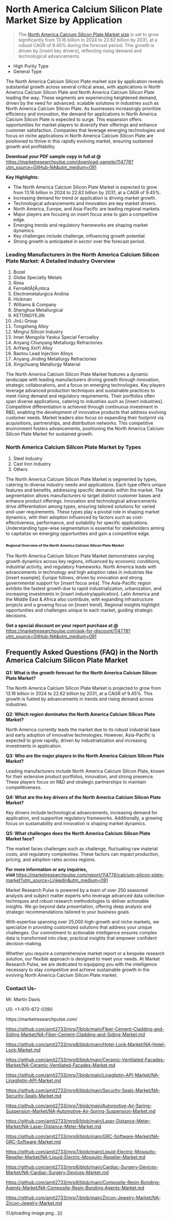 <h1>North America Calcium Silicon Plate Market&nbsp;Size by Application</h1><blockquote><p>The <a href="https://marketresearchpulse.com/download-sample/114778?utm_source=GitHub-NA&amp;utm_medium=091">North America Calcium Silicon Plate Market size</a> is set to grow significantly from 13.16 billion in 2024 to 22.62 billion by 2031, at a robust CAGR of 9.45% during the forecast period. This growth is driven by [insert key drivers], reflecting rising demand and technological advancements.</p></blockquote><ul><li>High Purity Type<li> General Type</li></ul><p>The North America Calcium Silicon Plate market size by application reveals substantial growth across several critical areas, with applications in North America Calcium Silicon Plate and North America Calcium Silicon Plate leading the way. These segments are experiencing heightened demand, driven by the need for advanced, scalable solutions in industries such as North America Calcium Silicon Plate. As businesses increasingly prioritize efficiency and innovation, the demand for applications in North America Calcium Silicon Plate is expected to surge. This expansion offers opportunities for market players to diversify their offerings and enhance customer satisfaction. Companies that leverage emerging technologies and focus on niche applications in North America Calcium Silicon Plate are positioned to thrive in this rapidly evolving market, ensuring sustained growth and profitability.</p><p><strong>Download your PDF sample copy in full at @ </strong><a href="https://marketresearchpulse.com/download-sample/114778?utm_source=GitHub-NA&amp;utm_medium=091">https://marketresearchpulse.com/download-sample/114778?utm_source=GitHub-NA&amp;utm_medium=091</a></p><p><strong>Key Highlights: </strong></p><ul><li>The North America Calcium Silicon Plate Market is expected to grow from 13.16 billion in 2024 to 22.62 billion by 2031, at a CAGR of 9.45%.</li><li>Increasing demand for trend or application is driving market growth.</li><li>Technological advancements and innovation are key market drivers.</li><li>North America, Europe, and Asia-Pacific are leading regional markets.</li><li>Major players are focusing on insert focus area to gain a competitive edge.</li><li>Emerging trends and regulatory frameworks are shaping market dynamics.</li><li>Key challenges include challenge, influencing growth potential.</li><li>Strong growth is anticipated in sector over the forecast period.</li></ul><h3>Leading Manufacturers in the North America Calcium Silicon Plate Market: A Detailed Industry Overview</h3><ol><li>Bozel</li><li>Globe Specialty Metals</li><li>Rima</li><li>FerroAtlÃƒÂ¡ntica</li><li>Electrometalurgica Andina</li><li>Hickman</li><li>Williams & Company</li><li>Shenghua Metallurgical</li><li>KETONGYEJIN</li><li>JinLi Group</li><li>Tongsheng Alloy</li><li>Mingrui Silicon Industry</li><li>Inner Mongolia Yaokui Special Ferroalloy</li><li>Anyang Chunyang Metallurgy Refractories</li><li>AnYang XinYi Alloy</li><li>Baotou Lead Injection Alloys</li><li>Anyang Jinding Metallurgy Refractories</li><li>Xingchuang Metallurgy Material</li></ol><div class="flex max-w-full flex-col flex-grow"><div class="min-h-8 text-message flex w-full flex-col items-end gap-2 whitespace-normal break-words [.text-message+&amp;]:mt-5" dir="auto" data-message-author-role="assistant" data-message-id="fd8432e4-4910-450d-b182-61b7bfb0a01f" data-message-model-slug="gpt-4o"><div class="flex w-full flex-col gap-1 empty:hidden first:pt-[3px]"><div class="markdown prose w-full break-words dark:prose-invert light"><p>The North America Calcium Silicon Plate Market features a dynamic landscape with leading manufacturers driving growth through innovation, strategic collaborations, and a focus on emerging technologies. Key players leverage advanced production techniques and sustainable practices to meet rising demand and regulatory requirements. Their portfolios often span diverse applications, catering to industries such as [insert industries]. Competitive differentiation is achieved through continuous investment in R&amp;D, enabling the development of innovative products that address evolving customer needs. Market leaders also focus on expanding their footprint via acquisitions, partnerships, and distribution networks. This competitive environment fosters advancements, positioning the North America Calcium Silicon Plate Market for sustained growth.</p></div></div></div></div><h3>North America Calcium Silicon Plate Market by Types</h3><ol><li>Steel Industry<li> Cast Iron Industry<li> Others</li></ol><div class="flex max-w-full flex-col flex-grow"><div class="min-h-8 text-message flex w-full flex-col items-end gap-2 whitespace-normal break-words [.text-message+&amp;]:mt-5" dir="auto" data-message-author-role="assistant" data-message-id="084470be-0bb7-4664-bddf-5156b4f41249" data-message-model-slug="gpt-4o-mini"><div class="flex w-full flex-col gap-1 empty:hidden first:pt-[3px]"><div class="markdown prose w-full break-words dark:prose-invert light"><p>The North America Calcium Silicon Plate Market is segmented by types, catering to diverse industry needs and applications. Each type offers unique features and benefits, addressing specific demands within the market. The segmentation allows manufacturers to target distinct customer bases and enhance product offerings. Innovation and technological advancements drive differentiation among types, ensuring tailored solutions for varied end-user requirements. These types play a pivotal role in shaping market dynamics, with their adoption influenced by factors such as cost-effectiveness, performance, and suitability for specific applications. Understanding type-wise segmentation is essential for stakeholders aiming to capitalize on emerging opportunities and gain a competitive edge.</p></div></div></div></div><h3><span style="font-size: 11px;">Regional Overview of the North America Calcium Silicon Plate Market</span></h3><div class="flex max-w-full flex-col flex-grow"><div class="min-h-8 text-message flex w-full flex-col items-end gap-2 whitespace-normal break-words [.text-message+&amp;]:mt-5" dir="auto" data-message-author-role="assistant" data-message-id="e9038762-ce64-4e30-91c9-9bd413514231" data-message-model-slug="gpt-4o-mini"><div class="flex w-full flex-col gap-1 empty:hidden first:pt-[3px]"><div class="markdown prose w-full break-words dark:prose-invert light"><p>The North America Calcium Silicon Plate Market demonstrates varying growth dynamics across key regions, influenced by economic conditions, industrial activity, and regulatory frameworks. North America leads with advancements in technology and high adoption rates in industries like [insert example]. Europe follows, driven by innovation and strong governmental support for [insert focus area]. The Asia-Pacific region exhibits the fastest growth due to rapid industrialization, urbanization, and increasing investments in [insert industry/application]. Latin America and the Middle East &amp; Africa also contribute, with expanding infrastructure projects and a growing focus on [insert trend]. Regional insights highlight opportunities and challenges unique to each market, guiding strategic decisions.</p></div></div></div></div><p><strong>Get a special discount on your report purchase at @ </strong><a href="https://marketresearchpulse.com/ask-for-discount/114778?utm_source=GitHub-NA&amp;utm_medium=091">https://marketresearchpulse.com/ask-for-discount/114778?utm_source=GitHub-NA&amp;utm_medium=091</a></p><h2>Frequently Asked Questions (FAQ) in the North America Calcium Silicon Plate Market</h2><p><strong>Q1: What is the growth forecast for the North America Calcium Silicon Plate Market?</strong></p><p>The North America Calcium Silicon Plate Market is projected to grow from 13.16 billion in 2024 to 22.62 billion by 2031, at a CAGR of 9.45%. This growth is fueled by advancements in trends and rising demand across industries.</p><p><strong>Q2: Which region dominates the North America Calcium Silicon Plate Market?</strong></p><p>North America currently leads the market due to its robust industrial base and early adoption of innovative technologies. However, Asia-Pacific is expected to grow rapidly, driven by industrialization and increasing investments in application.</p><p><strong>Q3: Who are the major players in the North America Calcium Silicon Plate Market?</strong></p><p>Leading manufacturers include North America Calcium Silicon Plate, known for their extensive product portfolios, innovation, and strong presence. These players focus on R&amp;D and strategic partnerships to maintain competitiveness.</p><p><strong>Q4: What are the key drivers of the North America Calcium Silicon Plate Market?</strong></p><p>Key drivers include technological advancements, increasing demand for application, and supportive regulatory frameworks. Additionally, a growing focus on sustainability and innovation is shaping market dynamics.</p><p><strong>Q5: What challenges does the North America Calcium Silicon Plate Market face?</strong></p><p>The market faces challenges such as challenge, fluctuating raw material costs, and regulatory complexities. These factors can impact production, pricing, and adoption rates across regions.</p><p><strong>For more information or any inquiries, visit&nbsp;</strong><a href="https://marketresearchpulse.com/report/114778/calcium-silicon-plate-market?utm_source=Linkedin&utm_medium=091">https://marketresearchpulse.com/report/114778/calcium-silicon-plate-market?utm_source=Linkedin&utm_medium=091</a></p><p>Market Research Pulse is powered by a team of over 250 seasoned analysts and subject matter experts who leverage advanced data collection techniques and robust research methodologies to deliver actionable insights. We go beyond data presentation, offering deep analysis and strategic recommendations tailored to your business goals.</p><p>With expertise spanning over 25,000 high-growth and niche markets, we specialize in providing customized solutions that address your unique challenges. Our commitment to actionable intelligence ensures complex data is transformed into clear, practical insights that empower confident decision-making.</p><p>Whether you require a comprehensive market report or a bespoke research solution, our flexible approach is designed to meet your needs. At Market Research Pulse, we are dedicated to equipping you with the intelligence necessary to stay competitive and achieve sustainable growth in the evolving North America Calcium Silicon Plate market.</p><h3><strong>Contact Us-</strong></h3><p>Mr. Martin Davis</p><p>US: +1-970-672-0390</p><p>https://marketresearchpulse.com/</p><p><a href="https://github.com/amit2733/mrp7/blob/main/Fiber-Cement-Cladding-and-Siding-Market/NA-Fiber-Cement-Cladding-and-Siding-Market.md">https://github.com/amit2733/mrp7/blob/main/Fiber-Cement-Cladding-and-Siding-Market/NA-Fiber-Cement-Cladding-and-Siding-Market.md</a></p><p><a href="https://github.com/amit2733/mrp8/blob/main/Hotel-Lock-Market/NA-Hotel-Lock-Market.md">https://github.com/amit2733/mrp8/blob/main/Hotel-Lock-Market/NA-Hotel-Lock-Market.md</a></p><p><a href="https://github.com/amit2733/mrp9/blob/main/Ceramic-Ventilated-Facades-Market/NA-Ceramic-Ventilated-Facades-Market.md">https://github.com/amit2733/mrp9/blob/main/Ceramic-Ventilated-Facades-Market/NA-Ceramic-Ventilated-Facades-Market.md</a></p><p><a href="https://github.com/amit2733/mrp7/blob/main/Linagliptin-API-Market/NA-Linagliptin-API-Market.md">https://github.com/amit2733/mrp7/blob/main/Linagliptin-API-Market/NA-Linagliptin-API-Market.md</a></p><p><a href="https://github.com/amit2733/mrp9/blob/main/Security-Seals-Market/NA-Security-Seals-Market.md">https://github.com/amit2733/mrp9/blob/main/Security-Seals-Market/NA-Security-Seals-Market.md</a></p><p><a href="https://github.com/amit2733/mrp7/blob/main/Automotive-Air-Spring-Suspension-Market/NA-Automotive-Air-Spring-Suspension-Market.md">https://github.com/amit2733/mrp7/blob/main/Automotive-Air-Spring-Suspension-Market/NA-Automotive-Air-Spring-Suspension-Market.md</a></p><p><a href="https://github.com/amit2733/mrp8/blob/main/Laser-Distance-Meter-Market/NA-Laser-Distance-Meter-Market.md">https://github.com/amit2733/mrp8/blob/main/Laser-Distance-Meter-Market/NA-Laser-Distance-Meter-Market.md</a></p><p><a href="https://github.com/amit2733/mrp9/blob/main/GRC-Software-Market/NA-GRC-Software-Market.md">https://github.com/amit2733/mrp9/blob/main/GRC-Software-Market/NA-GRC-Software-Market.md</a></p><p><a href="https://github.com/amit2733/mrp7/blob/main/Liquid-Electric-Mosquito-Repeller-Market/NA-Liquid-Electric-Mosquito-Repeller-Market.md">https://github.com/amit2733/mrp7/blob/main/Liquid-Electric-Mosquito-Repeller-Market/NA-Liquid-Electric-Mosquito-Repeller-Market.md</a></p><p><a href="https://github.com/amit2733/mrp8/blob/main/Cardiac-Surgery-Devices-Market/NA-Cardiac-Surgery-Devices-Market.md">https://github.com/amit2733/mrp8/blob/main/Cardiac-Surgery-Devices-Market/NA-Cardiac-Surgery-Devices-Market.md</a></p><p><a href="https://github.com/amit2733/mrp9/blob/main/Composite-Resin-Bonding-Agents-Market/NA-Composite-Resin-Bonding-Agents-Market.md">https://github.com/amit2733/mrp9/blob/main/Composite-Resin-Bonding-Agents-Market/NA-Composite-Resin-Bonding-Agents-Market.md</a></p><p><a href="https://github.com/amit2733/mrp7/blob/main/Zircon-Jewelry-Market/NA-Zircon-Jewelry-Market.md">https://github.com/amit2733/mrp7/blob/main/Zircon-Jewelry-Market/NA-Zircon-Jewelry-Market.md</a></p>
![Uploading image.png…]()
